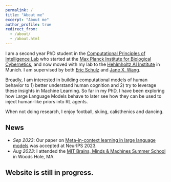 ```yaml
---
permalink: /
title: "About me"
excerpt: "About me"
author_profile: true
redirect_from: 
  - /about/
  - /about.html
---
```


I am a second year PhD student in the [Computational Principles of Intelligence Lab](http://cpilab.org/) who started at the [Max Planck Institute for Biological Cybernetics](https://www.kyb.tuebingen.mpg.de/en), and now moved with my lab to the [Hehlmholtz AI Institute](https://www.helmholtz.ai/) in Munich. I am supervised by both [Eric Schulz](https://cpilab.org/eric.html) and [Jane X. Wang](http://www.janexwang.com/).

Broadly, I am interested in building computational models of human behavior to 1) better understand human cognition and 2) try to leverage these insights in Machine Learning. So far in my PhD, I have been exploring how Large Language Models behave to later see how they can be used to inject human-like priors into RL agents.

When not doing research, I enjoy football, skiing, calisthenics and dancing. 

## News

- *Sep 2023*: Our paper on [Meta-in-context learning in large language models](https://arxiv.org/pdf/2305.12907.pdf) was accepted at NeurIPS 2023.
- *Aug 2023*: I attended the [MIT Brains, Minds & Machines Summer School](https://cbmm.mit.edu/summer-school) in Woods Hole, MA.

## Website is still in progress.
